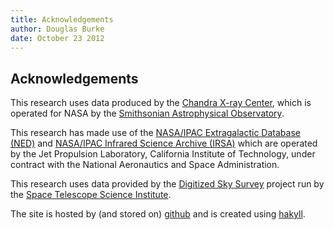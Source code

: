 ```yaml
---
title: Acknowledgements
author: Douglas Burke
date: October 23 2012
---
```


## Acknowledgements

This research uses data produced by the
[Chandra X-ray Center](http://cxc.harvard.edu),
which is operated for NASA by the 
[Smithsonian Astrophysical Observatory](http://www.cfa.harvard.edu/sao/).

This research has made use of the 
[NASA/IPAC Extragalactic Database (NED)](http://ned.ipac.caltech.edu/)
and
[NASA/IPAC Infrared Science Archive (IRSA)](http://irsa.ipac.caltech.edu/)
which are operated by the Jet Propulsion Laboratory, 
California Institute of Technology, under contract with the National Aeronautics and Space Administration.

This research uses data provided by the
[Digitized Sky Survey](http://stdatu.stsci.edu/dss/)
project run by the 
[Space Telescope Science Institute](http://www.stsci.edu/).

The site is hosted by (and stored on) [github](https://github.com/)
and is created using [hakyll](http://jaspervdj.be/hakyll/).
